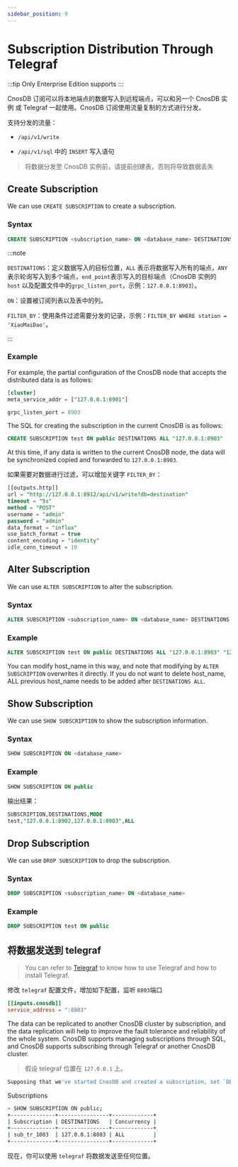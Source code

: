 ```yaml
---
sidebar_position: 9
---
```


# Subscription Distribution Through Telegraf

:::tip
Only Enterprise Edition supports
:::

CnosDB 订阅可以将本地端点的数据写入到远程端点，可以和另一个 CnosDB 实例 或 Telegraf 一起使用。CnosDB 订阅使用流量复制的方式进行分发。

支持分发的流量：

- `/api/v1/write`

- `/api/v1/sql` 中的 `INSERT` 写入语句

> 将数据分发至 CnosDB 实例前，请提前创建表，否则将导致数据丢失

## Create Subscription

We can use `CREATE SUBSCRIPTION` to create a subscription.

### Syntax

```sql
CREATE SUBSCRIPTION <subscription_name> ON <database_name> DESTINATIONS ALL "<host_nmae>" ["<host_name>"]
```

:::note

`DESTINATIONS`：定义数据写入的目标位置，`ALL` 表示将数据写入所有的端点，`ANY` 表示轮询写入到多个端点，`end_point`表示写入的目标端点（CnosDB 实例的 `host` 以及配置文件中的`grpc_listen_port`，示例：`127.0.0.1:8903`）。

`ON`：设置被订阅列表以及表中的列。

`FILTER_BY`：使用条件过滤需要分发的记录，示例：`FILTER_BY WHERE station = 'XiaoMaiDao'`。

:::

### Example

For example, the partial configuration of the CnosDB node that accepts the distributed data is as follows:

```sql
[cluster]
meta_service_addr = ["127.0.0.1:8901"]

grpc_listen_port = 8903
```

The SQL for creating the subscription in the current CnosDB is as follows:

```sql
CREATE SUBSCRIPTION test ON public DESTINATIONS ALL "127.0.0.1:8903"
```

At this time, if any data is written to the current CnosDB node, the data will be synchronized copied and forwarded to `127.0.0.1:8903`.

如果需要对数据进行过滤，可以增加关键字 `FILTER_BY`：

```sql
[[outputs.http]]
url = "http://127.0.0.1:8912/api/v1/write?db=destination"
timeout = "5s"
method = "POST"
username = "admin"
password = "admin"
data_format = "influx"
use_batch_format = true
content_encoding = "identity"
idle_conn_timeout = 10
```

## Alter Subscription

We can use `ALTER SUBSCRIPTION` to alter the subscription.

### Syntax

```sql
ALTER SUBSCRIPTION <subscription_name> ON <database_name> DESTINATIONS ALL "<host_name>" ["<host_name>"]。
```

### Example

```sql
ALTER SUBSCRIPTION test ON public DESTINATIONS ALL "127.0.0.1:8903" "127.0.0.1:8913"
```

You can modify host_name in this way, and note that modifying by `ALTER SUBSCRIPTION` overwrites it directly. If you do not want to delete host_name, ALL previous host_name needs to be added after `DESTINATIONS ALL`.

## Show Subscription

We can use `SHOW SUBSCRIPTION` to show the subscription information.

### Syntax

```sql
SHOW SUBSCRIPTION ON <database_name>
```

### Example

```sql
SHOW SUBSCRIPTION ON public
```

输出结果：

```sql
SUBSCRIPTION,DESTINATIONS,MODE
test,"127.0.0.1:8902,127.0.0.1:8903",ALL
```

## Drop Subscription

We can use `DROP SUBSCRIPTION` to drop the subscription.

### Syntax

```sql
DROP SUBSCRIPTION <subscription_name> ON <database_name>
```

### Example

```sql
DROP SUBSCRIPTION test ON public
```

## 将数据发送到 telegraf

> You can refer to [Telegraf](/eco-integration/index/telegraf.md#cnos-telegraf) to know how to use Telegraf and how to install Telegraf.

修改 `telegraf` 配置文件，增加如下配置，监听 `8803`端口

```toml
[[inputs.cnosdb]]
service_address = ":8803"
```

The data can be replicated to another CnosDB cluster by subscription, and the data replication will help to improve the fault tolerance and reliability of the whole system. CnosDB supports managing subscriptions through SQL, and CnosDB supports subscribing through Telegraf or another CnosDB cluster.

> 假设 telegraf 位置在 `127.0.0.1` 上。

```sql
Supposing that we've started CnosDB and created a subscription, set `DESTINATIONS` to `127.0.0.1:8803` :
```

Subscriptions

```sh
> SHOW SUBSCRIPTION ON public;
+--------------+----------------+-------------+
| Subscription | DESTINATIONS   | Concurrency |
+--------------+----------------+-------------+
| sub_tr_1003  | 127.0.0.1:8803 | ALL         |
+--------------+----------------+-------------+
```

现在，你可以使用 `telegraf` 将数据发送至任何位置。

